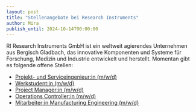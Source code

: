 ```yaml
---
layout: post
title: "Stellenangebote bei Research Instruments"
author: Mira
publish_until: 2024-10-14T00:00:00
---
```

RI Research Instruments GmbH ist ein weltweit agierendes Unternehmen aus Bergisch Gladbach, 
das innovative Komponenten und Systeme für Forschung, Medizin und Industrie entwickelt und herstellt.
Momentan gibt es folgende offene Stellen:

* [Projekt- und Serviceingenieur:in (m/w/d)](https://research-instruments.de/en/career/jobs/021-2024)
* [Werkstudent:in (m/w/d)](https://research-instruments.de/en/career/jobs/053-2024)
* [Project Manager:in (m/w/d)](https://research-instruments.de/en/career/jobs/016-2024)
* [Operations Controller:in (m/w/d)](https://research-instruments.de/en/career/jobs/011-2024)
* [Mitarbeiter:in Manufacturing Engineering (m/w/d)](https://research-instruments.de/en/career/jobs/085-086-2023)
